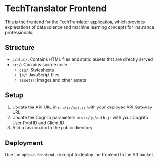 # TechTranslator Frontend

This is the frontend for the TechTranslator application, which provides explanations of data science and machine learning concepts for insurance professionals.

## Structure

- `public/`: Contains HTML files and static assets that are directly served
- `src/`: Contains source code
  - `css/`: Stylesheets
  - `js/`: JavaScript files
  - `assets/`: Images and other assets

## Setup

1. Update the API URL in `src/js/api.js` with your deployed API Gateway URL
2. Update the Cognito parameters in `src/js/auth.js` with your Cognito User Pool ID and Client ID
3. Add a favicon.ico to the public directory

## Deployment

Use the `upload-frontend.sh` script to deploy the frontend to the S3 bucket.